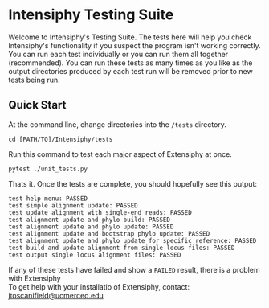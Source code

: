 # Intensiphy Testing Suite

Welcome to Intensiphy's Testing Suite. The tests here will help you check Intensiphy's functionality if you suspect the program isn't working correctly. You can run each test individually or you can run them all together (recommended). You can run these tests as many times as you like as the output directories produced by each test run will be removed prior to new tests being run.

## Quick Start

At the command line, change directories into the `/tests` directory.

```
cd [PATH/TO]/Intensiphy/tests
```

Run this command to test each major aspect of Extensiphy at once.

```
pytest ./unit_tests.py
```

Thats it. Once the tests are complete, you should hopefully see this output:

```
test help menu: PASSED
test simple alignment update: PASSED
test update alignment with single-end reads: PASSED
test alignment update and phylo build: PASSED
test alignment update and phylo update: PASSED
test alignment update and bootstrap phylo update: PASSED
test alignment update and phylo update for specific reference: PASSED
test build and update alignment from single locus files: PASSED
test output single locus alignment files: PASSED
```

If any of these tests have failed and show a `FAILED` result, there is a problem with Extensiphy  
To get help with your installatio of Extensiphy, contact: jtoscanifield@ucmerced.edu
